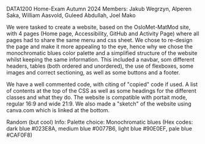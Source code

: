 DATA1200 Home-Exam Autumn 2024
Members: Jakub Wegrzyn, Alperen Saka, William Aasvold, Guleed Abdullah, Joel Mako

We were tasked to create a website, based on the OsloMet-MatMod site, with 4 pages (Home page, Accessibility, GitHub and Activity Page) where all pages had to share the same menu and css sheet.
We chose to re-design the page and make it more appealing to the eye, hence why we chose the monochromatic blues color palette and a simplified structure of the website whilst keeping the same information.
This included a navbar, som different headers, tables (both ordered and unordered), the use of flexboxes, some images and correct sectioning, as well as some buttons and a footer.

We have a well commented code, with citing of "copied" code if used. A list of contents at the top of the CSS as well as some headings for the different classes and what they do.
The website is compatible with portait mode, regular 16:9 and wide 21:9.
We also made a "sketch" of the website using canva.com which is linked at the bottom.

Random (but cool) Info:
Palette choice: Monochromatic blues (Hex codes: dark blue #023E8A, medium blue #0077B6, light blue #90E0EF, pale blue #CAF0F8)



